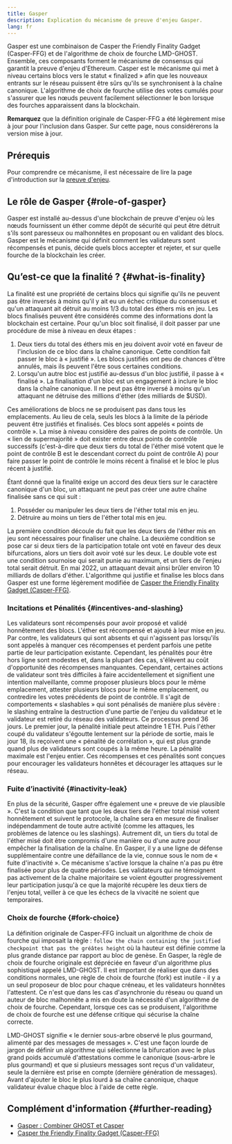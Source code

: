 ```yaml
---
title: Gasper
description: Explication du mécanisme de preuve d'enjeu Gasper.
lang: fr
---
```


Gasper est une combinaison de Casper the Friendly Finality Gadget (Casper-FFG) et de l'algorithme de choix de fourche LMD-GHOST. Ensemble, ces composants forment le mécanisme de consensus qui garantit la preuve d'enjeu d'Ethereum. Casper est le mécanisme qui met à niveau certains blocs vers le statut « finalized » afin que les nouveaux entrants sur le réseau puissent être sûrs qu'ils se synchronisent à la chaîne canonique. L'algorithme de choix de fourche utilise des votes cumulés pour s'assurer que les nœuds peuvent facilement sélectionner le bon lorsque des fourches apparaissent dans la blockchain.

**Remarquez** que la définition originale de Casper-FFG a été légèrement mise à jour pour l'inclusion dans Gasper. Sur cette page, nous considérerons la version mise à jour.

## Prérequis

Pour comprendre ce mécanisme, il est nécessaire de lire la page d'introduction sur la [preuve d'enjeu](/developers/docs/consensus-mechanisms/pos/).

## Le rôle de Gasper {#role-of-gasper}

Gasper est installé au-dessus d'une blockchain de preuve d'enjeu où les nœuds fournissent un éther comme dépôt de sécurité qui peut être détruit s'ils sont paresseux ou malhonnêtes en proposant ou en validant des blocs. Gasper est le mécanisme qui définit comment les validateurs sont récompensés et punis, décide quels blocs accepter et rejeter, et sur quelle fourche de la blockchain les créer.

## Qu’est-ce que la finalité ? {#what-is-finality}

La finalité est une propriété de certains blocs qui signifie qu'ils ne peuvent pas être inversés à moins qu'il y ait eu un échec critique du consensus et qu'un attaquant ait détruit au moins 1/3 du total des éthers mis en jeu. Les blocs finalisés peuvent être considérés comme des informations dont la blockchain est certaine. Pour qu'un bloc soit finalisé, il doit passer par une procédure de mise à niveau en deux étapes :

1. Deux tiers du total des éthers mis en jeu doivent avoir voté en faveur de l'inclusion de ce bloc dans la chaîne canonique. Cette condition fait passer le bloc à « justifié ». Les blocs justifiés ont peu de chances d'être annulés, mais ils peuvent l'être sous certaines conditions.
2. Lorsqu'un autre bloc est justifié au-dessus d'un bloc justifié, il passe à « finalisé ». La finalisation d'un bloc est un engagement à inclure le bloc dans la chaîne canonique. Il ne peut pas être inversé à moins qu'un attaquant ne détruise des millions d'éther (des milliards de $USD).

Ces améliorations de blocs ne se produisent pas dans tous les emplacements. Au lieu de cela, seuls les blocs à la limite de la période peuvent être justifiés et finalisés. Ces blocs sont appelés « points de contrôle ». La mise à niveau considère des paires de points de contrôle. Un « lien de supermajorité » doit exister entre deux points de contrôle successifs (c'est-à-dire que deux tiers du total de l'éther misé votent que le point de contrôle B est le descendant correct du point de contrôle A) pour faire passer le point de contrôle le moins récent à finalisé et le bloc le plus récent à justifié.

Étant donné que la finalité exige un accord des deux tiers sur le caractère canonique d'un bloc, un attaquant ne peut pas créer une autre chaîne finalisée sans ce qui suit :

1. Posséder ou manipuler les deux tiers de l'éther total mis en jeu.
2. Détruire au moins un tiers de l'éther total mis en jeu.

La première condition découle du fait que les deux tiers de l'éther mis en jeu sont nécessaires pour finaliser une chaîne. La deuxième condition se pose car si deux tiers de la participation totale ont voté en faveur des deux bifurcations, alors un tiers doit avoir voté sur les deux. Le double vote est une condition sournoise qui serait punie au maximum, et un tiers de l'enjeu total serait détruit. En mai 2022, un attaquant devait ainsi brûler environ 10 milliards de dollars d'éther. L'algorithme qui justifie et finalise les blocs dans Gasper est une forme légèrement modifiée de [Casper the Friendly Finality Gadget (Casper-FFG)](https://arxiv.org/pdf/1710.09437.pdf).

### Incitations et Pénalités {#incentives-and-slashing}

Les validateurs sont récompensés pour avoir proposé et validé honnêtement des blocs. L'éther est récompensé et ajouté à leur mise en jeu. Par contre, les validateurs qui sont absents et qui n'agissent pas lorsqu'ils sont appelés à manquer ces récompenses et perdent parfois une petite partie de leur participation existante. Cependant, les pénalités pour être hors ligne sont modestes et, dans la plupart des cas, s'élèvent au coût d'opportunité des récompenses manquantes. Cependant, certaines actions de validateur sont très difficiles à faire accidentellement et signifient une intention malveillante, comme proposer plusieurs blocs pour le même emplacement, attester plusieurs blocs pour le même emplacement, ou contredire les votes précédents de point de contrôle. Il s'agit de comportements « slashables » qui sont pénalisés de manière plus sévère : le slashing entraîne la destruction d'une partie de l'enjeu du validateur et le validateur est retiré du réseau des validateurs. Ce processus prend 36 jours. Le premier jour, la pénalité initiale peut atteindre 1 ETH. Puis l'éther coupé du validateur s'égoutte lentement sur la période de sortie, mais le jour 18, ils reçoivent une « pénalité de corrélation », qui est plus grande quand plus de validateurs sont coupés à la même heure. La pénalité maximale est l'enjeu entier. Ces récompenses et ces pénalités sont conçues pour encourager les validateurs honnêtes et décourager les attaques sur le réseau.

### Fuite d’inactivité {#inactivity-leak}

En plus de la sécurité, Gasper offre également une « preuve de vie plausible ». C'est la condition que tant que les deux tiers de l'éther total misé votent honnêtement et suivent le protocole, la chaîne sera en mesure de finaliser indépendamment de toute autre activité (comme les attaques, les problèmes de latence ou les slashings). Autrement dit, un tiers du total de l'éther misé doit être compromis d'une manière ou d'une autre pour empêcher la finalisation de la chaîne. En Gasper, il y a une ligne de défense supplémentaire contre une défaillance de la vie, connue sous le nom de « fuite d'inactivité ». Ce mécanisme s'active lorsque la chaîne n'a pas pu être finalisée pour plus de quatre périodes. Les validateurs qui ne témoignent pas activement de la chaîne majoritaire se voient égoutter progressivement leur participation jusqu'à ce que la majorité récupère les deux tiers de l'enjeu total, veiller à ce que les échecs de la vivacité ne soient que temporaires.

### Choix de fourche {#fork-choice}

La définition originale de Casper-FFG incluait un algorithme de choix de fourche qui imposait la règle : `follow the chain containing the justified checkpoint that pas the gréâtes height` où la hauteur est définie comme la plus grande distance par rapport au bloc de genèse. En Gasper, la règle de choix de fourche originale est dépréciée en faveur d'un algorithme plus sophistiqué appelé LMD-GHOST. Il est important de réaliser que dans des conditions normales, une règle de choix de fourche (fork) est inutile - il y a un seul proposeur de bloc pour chaque créneau, et les validateurs honnêtes l'attestent. Ce n'est que dans les cas d'asynchronie du réseau ou quand un auteur de bloc malhonnête a mis en doute la nécessité d'un algorithme de choix de fourche. Cependant, lorsque ces cas se produisent, l'algorithme de choix de fourche est une défense critique qui sécurise la chaîne correcte.

LMD-GHOST signifie « le dernier sous-arbre observé le plus gourmand, alimenté par des messages de messages ». C'est une façon lourde de jargon de définir un algorithme qui sélectionne la bifurcation avec le plus grand poids accumulé d'attestations comme le canonique (sous-arbre le plus gourmand) et que si plusieurs messages sont reçus d'un validateur, seule la dernière est prise en compte (dernière génération de messages). Avant d'ajouter le bloc le plus lourd à sa chaîne canonique, chaque validateur évalue chaque bloc à l'aide de cette règle.

## Complément d'information {#further-reading}

- [Gasper : Combiner GHOST et Casper](https://arxiv.org/pdf/2003.03052.pdf)
- [Casper the Friendly Finality Gadget (Casper-FFG)](https://arxiv.org/pdf/1710.09437.pdf)
